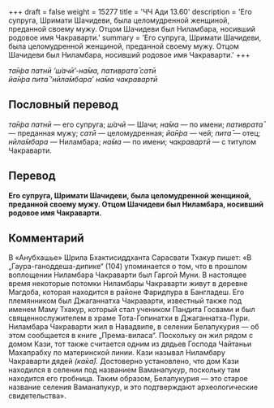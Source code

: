 +++
draft = false
weight = 15277
title = 'ЧЧ Ади 13.60'
description = 'Его супруга, Шримати Шачидеви, была целомудренной женщиной, преданной своему мужу. Отцом Шачидеви был Ниламбара, носивший родовое имя Чакраварти.'
summary = 'Его супруга, Шримати Шачидеви, была целомудренной женщиной, преданной своему мужу. Отцом Шачидеви был Ниламбара, носивший родовое имя Чакраварти.'
+++

_та̄н̇ра патнӣ ‘ш́ачӣ’-на̄ма, пативрата̄ сатӣ  
йа̄н̇ра пита̄ ‘нӣла̄мбара’ на̄ма чакравартӣ_

## Пословный перевод

_та̄н̇ра_ _патнӣ_ — его супруга; _ш́ачӣ_ — Шачи; _на̄ма_ — по имени; _пативрата̄_ — преданная мужу; _сатӣ_ — целомудренная; _йа̄н̇ра_ — чей; _пита̄_ — отец; _нӣла̄мбара_ — Ниламбара; _на̄ма_ — по имени; _чакравартӣ_ — с титулом Чакраварти.

## Перевод

**Его супруга, Шримати Шачидеви, была целомудренной женщиной, преданной своему мужу. Отцом Шачидеви был Ниламбара, носивший родовое имя Чакраварти.**

## Комментарий

В «Анубхашье» Шрила Бхактисиддханта Сарасвати Тхакур пишет: «В „Гаура-ганоддеша-дипике“ (104) упоминается о том, что в прошлом воплощении Ниламбара Чакраварти был Гаргой Муни. В настоящее время некоторые потомки Ниламбары Чакраварти живут в деревне Магдоба, которая находится в районе Фаридпура в Бангладеш. Его племянником был Джаганнатха Чакраварти, известный также под именем Маму Тхакур, который стал учеником Пандита Госвами и был священнослужителем в храме Тота-Гопинатхи в Джаганнатха-Пури. Ниламбара Чакраварти жил в Навадвипе, в селении Белапукурия — об этом сообщается в книге „Према-виласа“. Поскольку он жил рядом с домом Кази, тот также считается одним из дядьев Господа Чайтаньи Махапрабху по материнской линии. Кази называл Ниламбару Чакраварти дядей _(ка̄ка̄)._ Достоверно установлено, что дом Кази находился в селении под названием Ваманапукур, поскольку там находится его гробница. Таким образом, Белапукурия — это старое название селения Ваманапукур, и это подтверждают археологические свидетельства».
